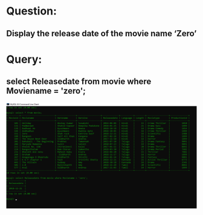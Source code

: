 # Question:
## Display the release date of the movie name ‘Zero’
# Query:
## select Releasedate from movie where Moviename = 'zero';

![Alt Text](https://github.com/PS99003576/MySQL/blob/main/Images/Query_10.png)<br />
